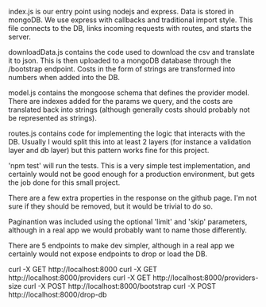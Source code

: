 index.js is our entry point using nodejs and express. Data
is stored in mongoDB. We use express with callbacks and
traditional import style. This file connects to the DB,
links incoming requests with routes, and starts the server.

downloadData.js contains the code used to download the csv and
translate it to json. This is then uploaded to a mongoDB database
through the /bootstrap endpoint. Costs in the form of strings are transformed into numbers when added into the DB.

model.js contains the mongoose schema that defines the provider model.
There are indexes added for the params we query, and the costs
are translated back into strings (although generally costs should probably not
be represented as strings).

routes.js contains code for implementing the logic that interacts with
the DB. Usually I would split this into at least 2 layers (for instance
a validation layer and db layer) but this pattern works fine for this project.

'npm test' will run the tests. This is a very simple test implementation, and
certainly would not be good enough for a production environment, but
gets the job done for this small project.

There are a few extra properties in the response
on the github page. I'm not sure if they should be removed, but it would be
trivial to do so.

Paginantion was included using the optional 'limit' and 'skip' parameters,
although in a real app we would probably want to name those differently.

There are 5 endpoints to make dev simpler, although in a real app
we certainly would not expose endpoints to drop or load the DB.

curl -X GET http://localhost:8000
curl -X GET http://localhost:8000/providers
curl -X GET http://localhost:8000/providers-size
curl -X POST http://localhost:8000/bootstrap
curl -X POST http://localhost:8000/drop-db
